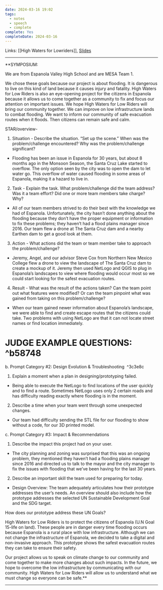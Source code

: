 ```yaml
---
date: 2024-03-16 19:02
tags:
  - notes
  - speech
  - complete
complete: Yes
completeDate: 2024-03-16
---
```

Links: [[High Waters for Lowriders]], [Slides](https://docs.google.com/presentation/d/1ia44eekrabe8n1mFGewlJYClAvKhz1P0-BrMnt156TQ/edit#slide=id.p)

---
**SYMPOSIUM:

We are from Espanola Valley High School and are MESA Team 1.
  

We chose these goals because our project is about flooding. It is dangerous to live on this kind of land because it causes injury and fatality. High Waters for Low Riders is also an eye-opening project for the citizens in Espanola because it allows us to come together as a community to fix and focus our attention on important issues. We hope High Waters for Low Riders will bring our community together. We can improve on low infrastructure lands to combat flooding. We want to inform our community of safe evacuation routes when it floods. Then citizens can remain safe and calm.

STAR/overview-

1. Situation - Describe the situation. “Set up the scene.” When was the problem/challenge encountered? Why was the problem/challenge significant? 

- Flooding has been an issue in Espanola for 30 years, but about 8 months ago in the Monsoon Season, the Santa Cruz Lake started to overflow. The only option seen by the city was to open the dam to let water go. This overflow of water caused flooding in some areas of Espanola, making it a hazard to live in.

  

2. Task - Explain the task. What problem/challenge did the team address? Was it a team effort? Did one or more team members take charge? Why? 

- All of our team members strived to do their best with the knowledge we had of Espanola. Unfortunately, the city hasn’t done anything about the flooding because they don’t have the proper equipment or information to fix these problems; they haven’t had a flood plains manager since 2016. Our team flew a drone at The Santa Cruz dam and a nearby Earthen dam to get a good look at them.

  

3. Action - What actions did the team or team member take to approach the problem/challenge?

- Jeremy, Angel, and our advisor Steve Cox from Northern New Mexico College flew a drone to view the landscape of The Santa Cruz dam to create a mockup of it. Jeremy then used NetLogo and QGIS to plug in Espanola’s landscapes to view where flooding would occur most so we could start looking for the safest evacuation routes. 

  

4. Result - What was the result of the actions taken? Can the team point out what features were modified? Or can the team pinpoint what was gained from taking on this problem/challenge? 

- When our team gained newer information about Espanola’s landscape, we were able to find and create escape routes that the citizens could take. Two problems with using NetLogo are that it can not locate street names or find location immediately. 

# JUDGE EXAMPLE QUESTIONS: ^b58748

b. Prompt Category #2: Design Evolution & Troubleshooting  ^3c3e8c

1. Explain a moment when a plan in designing/prototyping failed. 
- Being able to execute the NetLogo to find locations of the user quickly and to find a route. Sometimes NetLogo uses only 2 certain roads and has difficulty reading exactly where flooding is in the moment. 
  

2. Describe a time when your team went through some unexpected changes. 
- Our team had difficulty sending the STL file for our flooding to show without a code, for our 3D printed model.
  

c. Prompt Category #3: Impact & Recommendations 

1. Describe the impact this project had on your user. 
- The city planning and zoning was surprised that this was an ongoing problem, they mentioned they haven’t had a flooding plains manager since 2016 and directed us to talk to the mayor and the city manager to fix the issues with flooding that we’ve been having for the last 30 years.
  

2. Describe an important skill the team used for preparing for today.

- Design Overview: The team adequately articulates how their prototype addresses the user’s needs. An overview should also include how the prototype addresses the selected UN Sustainable Development Goal and the SDG target.

  

How does our prototype address these UN Goals? 

  

High Waters for Low Riders is to protect the citizens of Espanola (U.N Goal 15-life on land). These people are in danger every time flooding occurs because Espanola is a rural place with low infrastructure. Although we can not change the infrastructure of Espanola, we decided to take a digital and non-invasive approach. This prototype shows the safest evacuation routes they can take to ensure their safety. 

  

Our project allows us to speak on climate change to our community and come together to make more changes about such impacts. In the future, we hope to overcome the low infrastructure by communicating with our community. High Waters for Low Riders will allow us to understand what we must change so everyone can be safe.**


---
